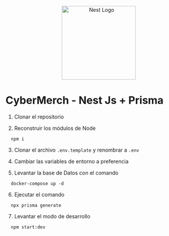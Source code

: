 <p align="center">
  <a href="http://nestjs.com/" target="blank"><img src="https://nestjs.com/img/logo-small.svg" width="200" alt="Nest Logo" /></a>
</p>

# CyberMerch - Nest Js + Prisma

1. Clonar el repositorio

2. Reconstruir los módulos de Node

```
  npm i
```

3. Clonar el archivo `.env.template` y renombrar a `.env`

4. Cambiar las variables de entorno a preferencia

5. Levantar la base de Datos con el comando

```
  docker-compose up -d
```

6. Ejecutar el comando

```
  npx prisma generate
```

7. Levantar el modo de desarrollo

```
  npm start:dev
```
